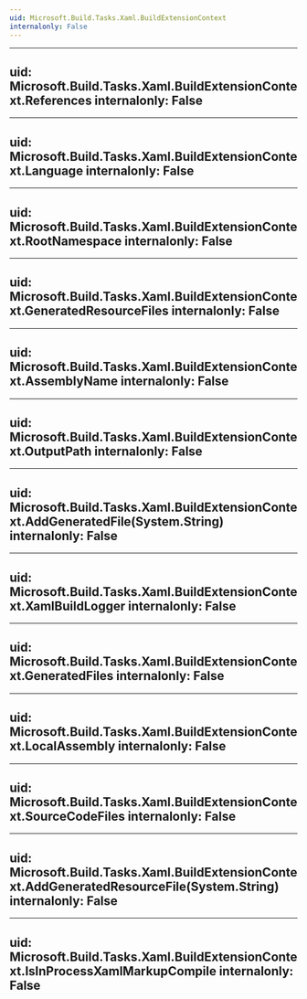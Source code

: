 ```yaml
---
uid: Microsoft.Build.Tasks.Xaml.BuildExtensionContext
internalonly: False
---
```


---
uid: Microsoft.Build.Tasks.Xaml.BuildExtensionContext.References
internalonly: False
---

---
uid: Microsoft.Build.Tasks.Xaml.BuildExtensionContext.Language
internalonly: False
---

---
uid: Microsoft.Build.Tasks.Xaml.BuildExtensionContext.RootNamespace
internalonly: False
---

---
uid: Microsoft.Build.Tasks.Xaml.BuildExtensionContext.GeneratedResourceFiles
internalonly: False
---

---
uid: Microsoft.Build.Tasks.Xaml.BuildExtensionContext.AssemblyName
internalonly: False
---

---
uid: Microsoft.Build.Tasks.Xaml.BuildExtensionContext.OutputPath
internalonly: False
---

---
uid: Microsoft.Build.Tasks.Xaml.BuildExtensionContext.AddGeneratedFile(System.String)
internalonly: False
---

---
uid: Microsoft.Build.Tasks.Xaml.BuildExtensionContext.XamlBuildLogger
internalonly: False
---

---
uid: Microsoft.Build.Tasks.Xaml.BuildExtensionContext.GeneratedFiles
internalonly: False
---

---
uid: Microsoft.Build.Tasks.Xaml.BuildExtensionContext.LocalAssembly
internalonly: False
---

---
uid: Microsoft.Build.Tasks.Xaml.BuildExtensionContext.SourceCodeFiles
internalonly: False
---

---
uid: Microsoft.Build.Tasks.Xaml.BuildExtensionContext.AddGeneratedResourceFile(System.String)
internalonly: False
---

---
uid: Microsoft.Build.Tasks.Xaml.BuildExtensionContext.IsInProcessXamlMarkupCompile
internalonly: False
---
